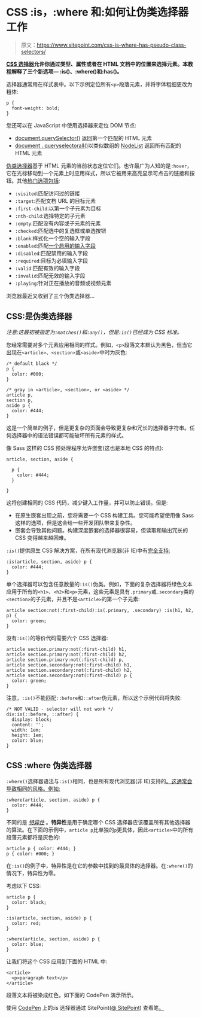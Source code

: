 # CSS :is，:where 和:如何让伪类选择器工作

> 原文：<https://www.sitepoint.com/css-is-where-has-pseudo-class-selectors/>

**[CSS 选择器](https://www.sitepoint.com/css-selectors/)允许你通过类型、属性或者在 HTML 文档中的位置来选择元素。本教程解释了三个新选项— :is()、:where()和:has()。**

选择器通常用在样式表中。以下示例定位所有`<p>`段落元素，并将字体粗细更改为粗体:

```
p {
  font-weight: bold;
} 
```

您还可以在 JavaScript 中使用选择器来定位 DOM 节点:

*   [document.querySelector()](https://developer.mozilla.org/docs/Web/API/Document/querySelector) 返回第一个匹配的 HTML 元素
*   [document . queryselectorall()](https://developer.mozilla.org/docs/Web/API/Document/querySelectorAll)以类似数组的 [NodeList](https://developer.mozilla.org/docs/Web/API/NodeList) 返回所有匹配的 HTML 元素

[伪类选择器](https://www.sitepoint.com/getting-to-know-css3-selectors-structural-pseudo-classes/)基于 HTML 元素的当前状态定位它们。也许最广为人知的是`:hover`，它在光标移动到一个元素上时应用样式，所以它被用来高亮显示可点击的链接和按钮。其他[热门选项包括](https://developer.mozilla.org/docs/Web/CSS/Pseudo-classes):

*   `:visited`:匹配访问过的链接
*   `:target`:匹配文档 URL 的目标元素
*   `:first-child`:以第一个子元素为目标
*   `:nth-child`:选择特定的子元素
*   `:empty`:匹配没有内容或子元素的元素
*   `:checked`:匹配选中的复选框或单选按钮
*   `:blank`:样式化一个空的输入字段
*   `:enabled`:匹配[一个启用的输入字段](https://www.sitepoint.com/atoz-css-enabled-pseudo-class/)
*   `:disabled`:匹配禁用的输入字段
*   `:required`:目标为必填输入字段
*   `:valid`:匹配有效的输入字段
*   `:invalid`:匹配无效的输入字段
*   `:playing`:针对正在播放的音频或视频元素

浏览器最近又收到了三个伪类选择器…

## CSS:是伪类选择器

*注意:这最初被指定为`:matches()`和`:any()`，但是`:is()`已经成为 CSS 标准。*

您经常需要对多个元素应用相同的样式。例如，`<p>`段落文本默认为黑色，但当它出现在`<article>`、`<section>`或`<aside>`中时为灰色:

```
/* default black */
p {
  color: #000;
}

/* gray in <article>, <section>, or <aside> */
article p,
section p,
aside p {
  color: #444;
} 
```

这是一个简单的例子，但是更复杂的页面会导致更复杂和冗长的选择器字符串。任何选择器中的语法错误都可能破坏所有元素的样式。

像 Sass 这样的 CSS 预处理程序允许嵌套(这也是本地 CSS 的特点):

```
article, section, aside {

  p {
    color: #444;
  }

} 
```

这将创建相同的 CSS 代码，减少键入工作量，并可以防止错误。但是:

*   在原生嵌套出现之前，您将需要一个 CSS 构建工具。您可能希望使用像 Sass 这样的选项，但是这会给一些开发团队带来复杂性。
*   嵌套会导致其他问题。构建深度嵌套的选择器很容易，但读取和输出冗长的 CSS 变得越来越困难。

`:is()`提供原生 CSS 解决方案，在所有现代浏览器(非 IE)中有[完全支持:](https://caniuse.com/css-matches-pseudo)

```
:is(article, section, aside) p {
  color: #444;
} 
```

单个选择器可以包含任意数量的`:is()`伪类。例如，下面的复杂选择器将绿色文本应用于所有的`<h1>`、`<h2>`和`<p>`元素，这些元素是具有`.primary`或`.secondary`类的`<section>`的子元素，并且不是`<article>`的第一个子元素:

```
article section:not(:first-child):is(.primary, .secondary) :is(h1, h2, p) {
  color: green;
} 
```

没有`:is()`的等价代码需要六个 CSS 选择器:

```
article section.primary:not(:first-child) h1,
article section.primary:not(:first-child) h2,
article section.primary:not(:first-child) p,
article section.secondary:not(:first-child) h1,
article section.secondary:not(:first-child) h2,
article section.secondary:not(:first-child) p {
  color: green;
} 
```

注意，`:is()`不能匹配`::before`和`::after`伪元素，所以这个示例代码将失败:

```
/* NOT VALID - selector will not work */
div:is(::before, ::after) {
  display: block;
  content: '';
  width: 1em;
  height: 1em;
  color: blue;
} 
```

## CSS :where 伪类选择器

`:where()`选择器语法与`:is()`相同，也是所有现代浏览器(非 IE)支持的[。这通常会导致相同的风格。例如:](https://caniuse.com/mdn-css_selectors_where)

```
:where(article, section, aside) p {
  color: #444;
} 
```

不同的是 *[特异性](https://developer.mozilla.org/docs/Web/CSS/Specificity)* 。**特异性**是用于确定哪个 CSS 选择器应该覆盖所有其他选择器的算法。在下面的示例中，`article p`比单独的`p`更具体，因此`<article>`中的所有段落元素都将是灰色的:

```
article p { color: #444; }
p { color: #000; } 
```

在`:is()`的例子中，特异性是在它的参数中找到的最具体的选择器。在`:where()`的情况下，特异性为零。

考虑以下 CSS:

```
article p {
  color: black;
}

:is(article, section, aside) p {
  color: red;
}

:where(article, section, aside) p {
  color: blue;
} 
```

让我们将这个 CSS 应用到下面的 HTML 中:

```
<article>
  <p>paragraph text</p>
</article> 
```

段落文本将被染成红色，如下面的 CodePen 演示所示。

使用 [CodePen](https://codepen.io) 上的:is 选择器通过 SitePoint([@ SitePoint](https://codepen.io/SitePoint))
查看笔[。](https://codepen.io/SitePoint/pen/BarGKWQ)